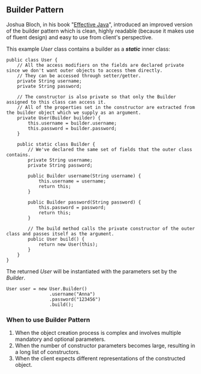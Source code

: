 ## Builder Pattern
Joshua Bloch, in his book "[Effective Java](https://kea.nu/files/textbooks/new/Effective%20Java%20%282017%2C%20Addison-Wesley%29.pdf)", introduced an improved version of the builder pattern 
which is clean, highly readable (because it makes use of fluent design) and easy to use from client's perspective.

This example *User* class contains a builder as a ***static*** inner class:
```
public class User {
    // All the access modifiers on the fields are declared private since we don't want outer objects to access them directly.
    // They can be accessed through setter/getter.
    private String username;
    private String password;

    // The constructor is also private so that only the Builder assigned to this class can access it.
    // All of the properties set in the constructor are extracted from the builder object which we supply as an argument.
    private User(Builder builder) {
        this.username = builder.username;
        this.password = builder.password;
    }

    public static class Builder {
        // We've declared the same set of fields that the outer class contains.
        private String username;
        private String password;

        public Builder username(String username) {
            this.username = username;
            return this;
        }

        public Builder password(String password) {
            this.password = password;
            return this;
        }

        // The build method calls the private constructor of the outer class and passes itself as the argument.
        public User build() {
            return new User(this);
        }
    }
}
```
The returned *User* will be instantiated with the parameters set by the *Builder*.
```
User user = new User.Builder()
                .username("Anna")
                .password("123456")
                .build();
```

### When to use Builder Pattern
1. When the object creation process is complex and involves multiple mandatory and optional parameters.
2. When the number of constructor parameters becomes large, resulting in a long list of constructors.
3. When the client expects different representations of the constructed object.